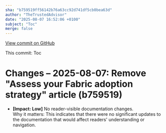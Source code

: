 ```yaml
---
sha: "b759519ff56142b76a63cc92d741df5cb0bea63d"
author: "TheTrustedAdvisor"
date: "2025-08-07 16:52:06 +0100"
subject: "Toc"
merge: false
---
```


[View commit on GitHub](https://github.com/TheTrustedAdvisor/FabricAdoptionFramework/commit/b759519ff56142b76a63cc92d741df5cb0bea63d)

This commit: Toc

# Changes – 2025-08-07: Remove "Assess your Fabric adoption strategy" article (b759519)

- **[Impact: Low]** No reader-visible documentation changes.  
Why it matters: This indicates that there were no significant updates to the documentation that would affect readers' understanding or navigation.
